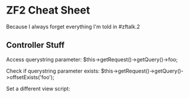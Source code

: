 ZF2 Cheat Sheet
===============
Because I always forget everything I'm told in #zftalk.2

Controller Stuff
----------------
Access querystring parameter:
    $this->getRequest()->getQuery()->foo;

Check if querystring parameter exists:
    $this->getRequest()->getQuery()->offsetExists('foo');

Set a different view script:
    

